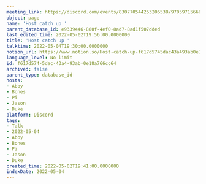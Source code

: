 ```yaml
---
meeting_link: https://discord.com/events/830770544253206538/970597156681568276
object: page
name: 'Host catch up '
parent_database_id: e9339446-880f-4ef0-8ad7-8ad1f507dded
last_edited_time: 2022-05-02T19:56:00.0000000
title: 'Host catch up '
talktime: 2022-05-04T19:30:00.0000000
notion_url: https://www.notion.so/Host-catch-up-f617d5745dac43a493ab0e18a766cc64
language_level: No limit
id: f617d574-5dac-43a4-93ab-0e18a766cc64
archived: false
parent_type: database_id
hosts:
- Abby
- Bones
- Pi
- Jason
- Duke
platform: Discord
tags:
- Talk
- 2022-05-04
- Abby
- Bones
- Pi
- Jason
- Duke
created_time: 2022-05-02T19:41:00.0000000
indexDate: 2022-05-04
---
```





